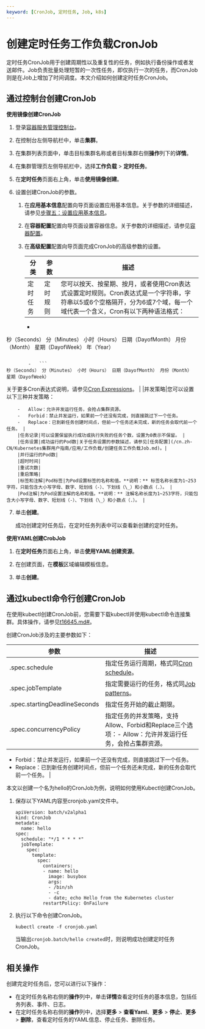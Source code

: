 ```yaml
---
keyword: [CronJob, 定时任务, Job, k8s]
---
```


# 创建定时任务工作负载CronJob

定时任务CronJob用于创建周期性以及重复性的任务，例如执行备份操作或者发送邮件。Job负责批量处理短暂的一次性任务，即仅执行一次的任务，而CronJob则是在Job上增加了时间调度。本文介绍如何创建定时任务CronJob。

## 通过控制台创建CronJob

**使用镜像创建CronJob**

1.  登录[容器服务管理控制台](https://cs.console.aliyun.com)。

2.  在控制台左侧导航栏中，单击**集群**。

3.  在集群列表页面中，单击目标集群名称或者目标集群右侧**操作**列下的**详情**。

4.  在集群管理页左侧导航栏中，选择**工作负载** \> **定时任务**。

5.  在**定时任务**页面右上角，单击**使用镜像创建**。

6.  设置创建CronJob的参数。

    1.  在**应用基本信息**配置向导页面设置应用基本信息。关于参数的详细描述，请参见[步骤五：设置应用基本信息](/cn.zh-CN/Kubernetes集群用户指南/应用/工作负载/创建任务工作负载Job.md)。

    2.  在**容器配置**配置向导页面设置容器信息。关于参数的详细描述，请参见[容器配置](/cn.zh-CN/Kubernetes集群用户指南/应用/工作负载/创建任务工作负载Job.md)。

    3.  在**高级配置**配置向导页面完成CronJob的高级参数的设置。

        |分类|参数|描述|
        |--|--|--|
        |定时任务|定时规则|您可以按天、按星期、按月，或者使用Cron表达式设置定时规则。Cron表达式是一个字符串，字符串以5或6个空格隔开，分为6或7个域，每一个域代表一个含义，Cron有以下两种语法格式：

        -   ```
秒（Seconds） 分（Minutes） 小时（Hours） 日期（DayofMonth） 月份（Month） 星期（DayofWeek） 年（Year）
```

        -   ```
秒（Seconds） 分（Minutes） 小时（Hours） 日期（DayofMonth） 月份（Month） 星期（DayofWeek）
```

关于更多Cron表达式说明，请参见[Cron Expressions](https://docs.oracle.com/cd/E12058_01/doc/doc.1014/e12030/cron_expressions.htm)。 |
        |并发策略|您可以设置以下三种并发策略：

        -   Allow：允许并发运行任务，会抢占集群资源。
        -   Forbid：禁止并发运行，如果前一个还没有完成，则直接跳过下一个任务。
        -   Replace：已到新任务创建时间点，但前一个任务还未完成，新的任务会取代前一个任务。 |
        |任务记录|可以设置保留执行成功或执行失败的任务个数，设置为0表示不保留。 |
        |任务设置|成功运行的Pod数|关于任务设置的参数描述，请参见[任务配置](/cn.zh-CN/Kubernetes集群用户指南/应用/工作负载/创建任务工作负载Job.md)。|
        |并行运行的Pod数|
        |超时时间|
        |重试次数|
        |重启策略|
        |标签和注解|Pod标签|为Pod设置标签的名称和值。**说明：** 标签名称长度为1~253字符，只能包含大小写字母、数字、短划线（-）、下划线（\_）和小数点（.）。 |
        |Pod注解|为Pod设置注解的名称和值。**说明：** 注解名称长度为1~253字符，只能包含大小写字母、数字、短划线（-）、下划线（\_）和小数点（.）。 |

7.  单击**创建**。

    成功创建定时任务后，在定时任务列表中可以查看新创建的定时任务。


**使用YAML创建CrobJob**

1.  在**定时任务**页面右上角，单击**使用YAML创建资源**。

2.  在创建页面，在**模板**区域编辑模板信息。

3.  单击**创建**。


## 通过kubectl命令行创建CronJob

在使用kubectl创建CronJob前，您需要下载kubectl并使用kubectl命令连接集群。具体操作，请参见[t16645.md\#](/cn.zh-CN/Kubernetes集群用户指南/集群/连接集群/通过kubectl管理Kubernetes集群.md)。

创建CronJob涉及的主要参数如下：

|参数|描述|
|--|--|
|.spec.schedule|指定任务运行周期，格式同[Cron schedule](https://kubernetes.io/docs/concepts/workloads/controllers/cron-jobs/#cron-schedule-syntax)。|
|.spec.jobTemplate|指定需要运行的任务，格式同[Job patterns](https://kubernetes.io/docs/concepts/workloads/controllers/job/#job-patterns)。|
|.spec.startingDeadlineSeconds|指定任务开始的截止期限。|
|.spec.concurrencyPolicy|指定任务的并发策略，支持Allow、Forbid和Replace三个选项：-   Allow：允许并发运行任务，会抢占集群资源。
-   Forbid：禁止并发运行，如果前一个还没有完成，则直接跳过下一个任务。
-   Replace：已到新任务创建时间点，但前一个任务还未完成，新的任务会取代前一个任务。 |

本文以创建一个名为hello的CronJob为例，说明如何使用Kubectl创建CronJob。

1.  保存以下YAML内容至cronjob.yaml文件中。

    ```
    apiVersion: batch/v2alpha1
    kind: CronJob
    metadata:
      name: hello
    spec:
      schedule: "*/1 * * * *"
      jobTemplate:
        spec:
          template:
            spec:
              containers:
              - name: hello
                image: busybox
                args:
                - /bin/sh
                - -c
                - date; echo Hello from the Kubernetes cluster
              restartPolicy: OnFailure
    ```

2.  执行以下命令创建CronJob。

    ```
    kubectl create -f cronjob.yaml
    ```

    当输出`cronjob.batch/hello created`时，则说明成功创建定时任务CronJob。


## 相关操作

创建完定时任务后，您可以进行以下操作：

-   在定时任务名称右侧的**操作**列中，单击**详情**查看定时任务的基本信息，包括任务列表、事件、日志。
-   在定时任务名称右侧的**操作**列中，选择**更多** \> **查看Yaml**、**更多** \> **停止**、**更多** \> **删除**，查看定时任务的YAML信息、停止任务、删除任务。

